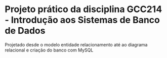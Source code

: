 # Projeto prático da disciplina GCC214 - Introdução aos Sistemas de Banco de Dados

Projetado desde o modelo entidade relacionamento até ao diagrama relacional e criação do banco com MySQL
